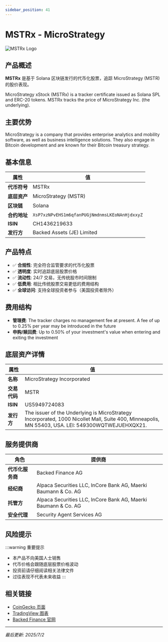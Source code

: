 ```yaml
---
sidebar_position: 41
---
```


# MSTRx - MicroStrategy

![MSTRx Logo](/img/tokens/mstrx.svg)

## 产品概述

**MSTRx** 是基于 Solana 区块链发行的代币化股票，追踪 MicroStrategy (MSTR) 的股价表现。

MicroStrategy xStock (MSTRx) is a tracker certificate issued as Solana SPL and ERC-20 tokens. MSTRx tracks the price of MicroStrategy Inc. (the underlying).

## 主要优势

MicroStrategy is a company that provides enterprise analytics and mobility software, as well as business intelligence solutions. They also engage in Bitcoin development and are known for their Bitcoin treasury strategy.


## 基本信息

| 属性 | 值 |
|------|----|
| **代币符号** | MSTRx |
| **底层资产** | MicroStrategy (MSTR) |
| **区块链** | Solana |
| **合约地址** | `XsP7xzNPvEHS1m6qfanPUGjNmdnmsLKEoNAnHjdxxyZ` |
| **ISIN** | CH1436219633 |
| **发行方** | Backed Assets (JE) Limited |

## 产品特点

- ✅ **合规性**: 完全符合监管要求的代币化股票
- ✅ **透明度**: 实时追踪底层股票价格
- ✅ **流动性**: 24/7 交易，无传统股市时间限制
- ✅ **低费用**: 相比传统股票交易更低的费用结构
- ✅ **全球访问**: 支持全球投资者参与（美国投资者除外）

## 费用结构

- **管理费**: The tracker charges no management fee at present. A fee of up to 0.25% per year may be introduced in the future
- **申购/赎回费**: Up to 0.50% of your investment's value when entering and exiting the investment

## 底层资产详情

| 属性 | 值 |
|------|----|
| **名称** | MicroStrategy Incorporated |
| **交易代码** | MSTR |
| **ISIN** | US5949724083 |
| **发行方** | The issuer of the Underlying is MicroStrategy Incorporated, 1000 Nicollet Mall, Suite 400, Minneapolis, MN 55403, USA. LEI: 549300WQTWEJUEHXQX21. |

## 服务提供商

| 角色 | 提供商 |
|------|----|
| **代币化服务商** | Backed Finance AG |
| **经纪商** | Alpaca Securities LLC, InCore Bank AG, Maerki Baumann & Co. AG |
| **托管方** | Alpaca Securities LLC, InCore Bank AG, Maerki Baumann & Co. AG |
| **安全代理** | Security Agent Services AG |

## 风险提示

:::warning 重要提示
- 本产品不向美国人士销售
- 代币价格会跟随底层股票价格波动
- 投资前请仔细阅读相关法律文件
- 过往表现不代表未来收益
:::

## 相关链接

- [CoinGecko 页面](https://www.coingecko.com/)
- [TradingView 图表](https://www.tradingview.com/)
- [Backed Finance 官网](https://backed.fi/)

---

*最后更新: 2025/7/2*
